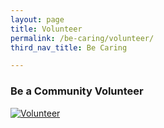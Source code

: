 ```yaml
---
layout: page
title: Volunteer
permalink: /be-caring/volunteer/
third_nav_title: Be Caring

---
```

### Be a Community Volunteer ###
[![Volunteer]({{site.baseurl}}/images/instagram_csc_volunteer.jpg)](https://www.instagram.com/tp_csc/?hl=en)